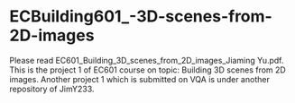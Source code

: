 # ECBuilding601_-3D-scenes-from-2D-images

Please read EC601_Building_3D_scenes_from_2D_images_Jiaming Yu.pdf. This is the project 1 of EC601 course on topic: Building 3D scenes from 2D images. Another project 1 which is submitted on VQA is under another repository of JimY233.
